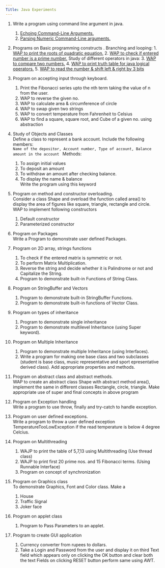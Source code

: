 ```yaml
---
Title: Java Experiments
---
```


1. Write a program using command line argument in java.
	1. [Echoing Command-Line Arguments.](./Experiment1/CommandArgsEcho.java)
	2. [Parsing Numeric Command-Line arguments.](./Experiment1/CmdArgsParseNum.java)

2. Programs on Basic programming constructs .
	Branching and looping:
		1. [WAP to print the roots of quadratic equation.](./Experiment2/Roots.java)
		2. [WAP to check if entered number is a prime number.](./Experiment2/TestPrime.java)
	Study of different operators in java:
		3. [WAP to compare two numbers.](./Experiment2/TestCompare.java)
		4. [WAP to print truth table for java logical operators.](./Experiment2/LogicalOperators.java)
		5. [WAP to read the number & shift left & right by 3 bits](./Experiment2/BitShift.java)

3. Program on accepting input through keyboard.
	1. Print the Fibonacci series upto the nth term taking the value of n from the user.
	2. WAP to reverse the given no.
	3. WAP to calculate area & circumference of circle
	4. WAP to swap given two strings
	5. WAP to convert temperature from Fahrenheit to Celsius
	6. WAP to find a square, square root, and Cube of a given no. using abstraction

4. Study of Objects and Classes  
Define a class to represent a bank account. Include the following members:  
`Name of the depositor, Account number, Type of account, Balance amount in the account `
	Methods:  
	1. To assign initial values  
	2. To deposit an amount  
	3. To withdraw an amount after checking balance.  
	4. To display the name & balance  
	Write the program using this keyword  

5. Program on method and constructor overloading.  
Consider a class Shape and overload the
function called area() to display the area of
figures like square, triangle, rectangle and circle.  
WAP to implement following constructors  
	1. Default constructor
	2. Parameterized constructor

6. Program on Packages  
Write a Program to demonstrate user defined Packages.

7. Program on 2D array, strings functions
	1. To check if the entered matrix is symmetric or not.
	2. To perform Matrix Multiplication.
	3. Reverse the string and decide whether it is Palindrome or not and Capitalize the String.
	4. Program to demonstrate built-in Functions of String Class.

8. Program on StringBuffer and Vectors
	1. Program to demonstrate built-in StringBuffer Functions.
	2. Program to demonstrate built-in functions of Vector Class.

9. Program on types of inheritance
	1. Program to demonstrate single inheritance
	2. Program to demonstrate multilevel Inheritance (using Super keyword).

10. Program on Multiple Inheritance
	1. Program to demonstrate multiple Inheritance (using Interfaces).
	2. Write a program for making one base class and two subclasses (student is base class, music representative and sport epresentative derived class). Add appropriate properties and methods.

11. Program on abstract class and abstract methods.  
WAP to create an abstract class Shape with abstract
method area(), implement the same in different
classes Rectangle, circle, triangle.
Make appropriate use of super and final concepts in
above program

12. Program on Exception handling  
Write a program to use throw, finally and try-catch to handle
exception.

13. Program on user defined exceptions.    
Write a program to throw a user defined exception
TemperatureTooLowException if the read temperature
is below 4 degree Celcius.

15. Program on Multithreading    
	1. WAJP to print the table of 5,7,13 using
	Multithreading (Use thread class)
	2. WAJP to print first 20 prime nos. and 15
	Fibonacci terms. (Using Runnable Interface)
	3. Program on concept of synchronization

16. Program on Graphics class    
To demonstrate Graphics, Font and Color class. Make a
	1. House
	2. Traffic Signal
	3. Joker face

17. Program on applet class    
	1. Program to Pass Parameters to an applet.

18. Program to create GUI application    
	1. Currency converter from rupees to dollars.
	2. Take a Login and Password from the user and
	display it on third Text field which appears only
	on clicking the OK button and clear both the text
	Fields on clicking RESET button perform same
	using AWT.
